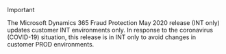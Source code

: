 > [!IMPORTANT]
> The Microsoft Dynamics 365 Fraud Protection May 2020 release (INT only) updates customer INT environments only. In response to the coronavirus (COVID-19) situation, this release is in INT only to avoid changes in customer PROD environments.
